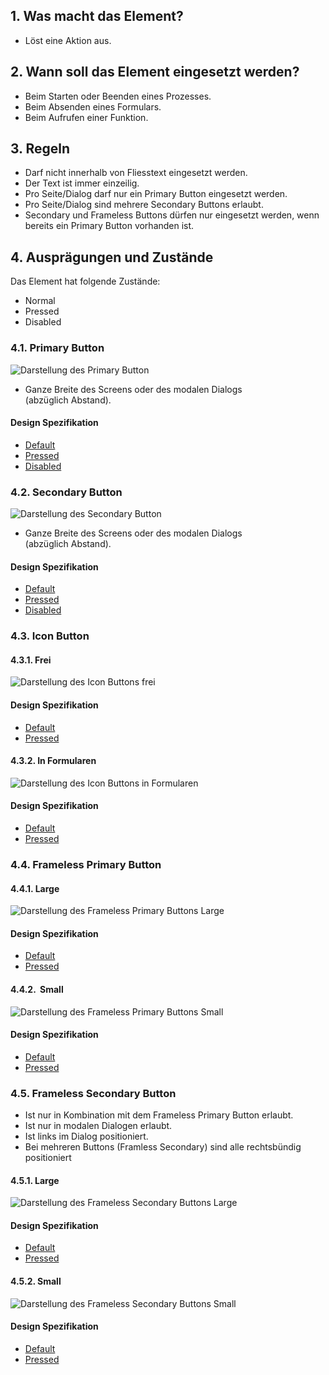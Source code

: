 ## 1. Was macht das Element?
*   Löst eine Aktion aus.

## 2. Wann soll das Element eingesetzt werden?
*   Beim Starten oder Beenden eines Prozesses.
*   Beim Absenden eines Formulars.
*   Beim Aufrufen einer Funktion.

## 3. Regeln
*   Darf nicht innerhalb von Fliesstext eingesetzt werden.
*   Der Text ist immer einzeilig.
*   Pro Seite/Dialog darf nur ein Primary Button eingesetzt werden.
*   Pro Seite/Dialog sind mehrere Secondary Buttons erlaubt.
*   Secondary und Frameless Buttons dürfen nur eingesetzt werden, wenn bereits ein Primary Button vorhanden ist.

## 4. Ausprägungen und Zustände
Das Element hat folgende Zustände:
*   Normal
*   Pressed
*   Disabled

### 4.1. Primary Button
![Darstellung des Primary Button](https://raw.githubusercontent.com/sbb-design-systems/design-system-mobile-documentation/doku-update/documentation/button/images/ME10_Primary.png 'class: image')
*   Ganze Breite des Screens oder des modalen Dialogs (abzüglich Abstand).

#### Design Spezifikation
*   [Default](https://sbb.invisionapp.com/d/main#/console/14051805/313175219/inspect)
*   [Pressed](https://sbb.invisionapp.com/d/main#/console/14051805/313175220/inspect)
*   [Disabled](https://sbb.invisionapp.com/d/main#/console/14051805/313175221/inspect)

### 4.2. Secondary Button
![Darstellung des Secondary Button](https://raw.githubusercontent.com/sbb-design-systems/design-system-mobile-documentation/doku-update/documentation/button/images/ME10_Secondary.png 'class: image')

*   Ganze Breite des Screens oder des modalen Dialogs (abzüglich Abstand).

#### Design Spezifikation
*   [Default](https://sbb.invisionapp.com/d/main#/console/14051805/313175222/inspect)
*   [Pressed](https://sbb.invisionapp.com/d/main#/console/14051805/313175223/inspect)
*   [Disabled](https://sbb.invisionapp.com/d/main#/console/14051805/313175224/inspect)

### 4.3. Icon Button
#### 4.3.1. Frei
![Darstellung des Icon Buttons frei](https://raw.githubusercontent.com/sbb-design-systems/design-system-mobile-documentation/doku-update/documentation/button/images/ME10_Icon_Free.png 'class: image')

#### Design Spezifikation
*   [Default](https://sbb.invisionapp.com/d/main#/console/14051805/313175225/inspect)
*   [Pressed](https://sbb.invisionapp.com/d/main#/console/14051805/313175226/inspect)

#### 4.3.2. In Formularen
![Darstellung des Icon Buttons in Formularen](https://raw.githubusercontent.com/sbb-design-systems/design-system-mobile-documentation/doku-update/documentation/button/images/ME10_Icon_Form.png 'class: image')

#### Design Spezifikation
*   [Default](https://sbb.invisionapp.com/d/main#/console/14051805/313175227/inspect)
*   [Pressed](https://sbb.invisionapp.com/d/main#/console/14051805/313175228/inspect)

### 4.4. Frameless Primary Button
#### 4.4.1. Large
![Darstellung des Frameless Primary Buttons Large](https://raw.githubusercontent.com/sbb-design-systems/design-system-mobile-documentation/doku-update/documentation/button/images/ME10_Frameless_Primary_Large.png 'class: image')

#### Design Spezifikation
*   [Default](https://sbb.invisionapp.com/d/main#/console/14051805/313175229/inspect)
*   [Pressed](https://sbb.invisionapp.com/d/main#/console/14051805/313175230/inspect)

#### 4.4.2.  Small
![Darstellung des Frameless Primary Buttons Small](https://raw.githubusercontent.com/sbb-design-systems/design-system-mobile-documentation/doku-update/documentation/button/images/ME10_Frameless_Primary_Small.png 'class: image')

#### Design Spezifikation
*   [Default](https://sbb.invisionapp.com/d/main#/console/14051805/313175231/inspect)
*   [Pressed](https://sbb.invisionapp.com/d/main#/console/14051805/313175232/inspect)

### 4.5. Frameless Secondary Button
*   Ist nur in Kombination mit dem Frameless Primary Button erlaubt.
*   Ist nur in modalen Dialogen erlaubt.
*   Ist links im Dialog positioniert. 
*   Bei mehreren Buttons (Framless Secondary) sind alle rechtsbündig positioniert

#### 4.5.1. Large
![Darstellung des Frameless Secondary Buttons Large](https://raw.githubusercontent.com/sbb-design-systems/design-system-mobile-documentation/doku-update/documentation/button/images/ME10_Frameless_Secondary_Large.png 'class: image')

#### Design Spezifikation
*   [Default](https://sbb.invisionapp.com/d/main#/console/14051805/313175233/inspect)
*   [Pressed](https://sbb.invisionapp.com/d/main#/console/14051805/313175234/inspect)

#### 4.5.2. Small
![Darstellung des Frameless Secondary Buttons Small](https://raw.githubusercontent.com/sbb-design-systems/design-system-mobile-documentation/doku-update/documentation/button/images/ME10_Frameless_Secondary_Small.png 'class: image')

#### Design Spezifikation
*   [Default](https://sbb.invisionapp.com/d/main#/console/14051805/313175235/inspect)
*   [Pressed](https://sbb.invisionapp.com/d/main#/console/14051805/313175236/inspect)